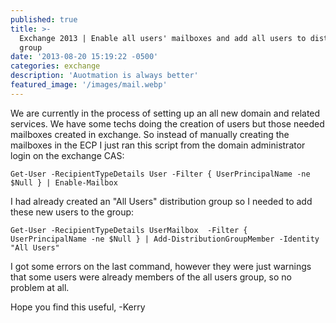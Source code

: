 ```yaml
---
published: true
title: >-
  Exchange 2013 | Enable all users' mailboxes and add all users to distribution
  group
date: '2013-08-20 15:19:22 -0500'
categories: exchange
description: 'Auotmation is always better'
featured_image: '/images/mail.webp'
---
```


We are currently in the process of setting up an all new domain and related services. We have some techs doing the creation of users but those needed mailboxes created in exchange. So instead of manually creating the mailboxes in the ECP I just ran this script from the domain administrator login on the exchange  CAS:

    Get-User -RecipientTypeDetails User -Filter { UserPrincipalName -ne $Null } | Enable-Mailbox

I had already created an "All Users" distribution group so I needed to add these new users to the group:

    Get-User -RecipientTypeDetails UserMailbox  -Filter { UserPrincipalName -ne $Null } | Add-DistributionGroupMember -Identity "All Users" 

I got some errors on the last command, however they were just warnings that some users were already members of the all users group, so no problem at all.

 Hope you find this useful,
-Kerry
